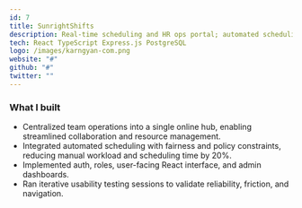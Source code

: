 ```yaml
---
id: 7
title: SunrightShifts
description: Real-time scheduling and HR ops portal; automated scheduling and streamlined collaboration.
tech: React TypeScript Express.js PostgreSQL
logo: /images/karngyan-com.png
website: "#"
github: "#"
twitter: ""
---
```


### What I built

- Centralized team operations into a single online hub, enabling streamlined collaboration and resource management.
- Integrated automated scheduling with fairness and policy constraints, reducing manual workload and scheduling time by 20%.
- Implemented auth, roles, user-facing React interface, and admin dashboards.
- Ran iterative usability testing sessions to validate reliability, friction, and navigation.
